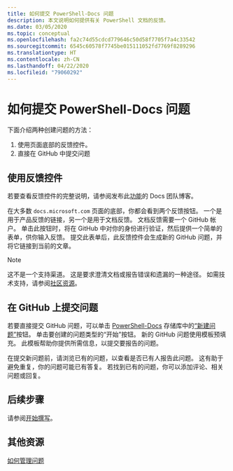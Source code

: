 ```yaml
---
title: 如何提交 PowerShell-Docs 问题
description: 本文说明如何提供有关 PowerShell 文档的反馈。
ms.date: 03/05/2020
ms.topic: conceptual
ms.openlocfilehash: fa2c74d55cdcd779646c50d58f7705f7a4c33542
ms.sourcegitcommit: 6545c60578f7745be015111052fd7769f8289296
ms.translationtype: HT
ms.contentlocale: zh-CN
ms.lasthandoff: 04/22/2020
ms.locfileid: "79060292"
---
```

# <a name="how-to-file-a-powershell-docs-issue"></a>如何提交 PowerShell-Docs 问题

下面介绍两种创建问题的方法：

1. 使用页面底部的反馈控件。
1. 直接在 GitHub 中提交问题

## <a name="using-the-feedback-controls"></a>使用反馈控件

若要查看反馈控件的完整说明，请参阅发布此[功能][feedback]的 Docs 团队博客。

在大多数 `docs.microsoft.com` 页面的底部，你都会看到两个反馈按钮。 一个是用于产品反馈的链接，另一个是用于文档反馈。 文档反馈需要一个 GitHub 帐户。 单击此按钮时，将在 GitHub 中对你的身份进行验证，然后提供一个简单的表单，供你输入反馈。 提交此表单后，此反馈控件会生成新的 GitHub 问题，并将它链接到当前的文章。

> [!NOTE]
> 这不是一个支持渠道。 这是要求澄清文档或报告错误和遗漏的一种途径。 如需技术支持，请参阅[社区资源](../community-support.md)。

## <a name="filing-issues-on-github"></a>在 GitHub 上提交问题

若要直接提交 GitHub 问题，可以单击 [PowerShell-Docs][new-issue] 存储库中的[“新建问题”][docs-issues]按钮。 单击要创建的问题类型的“开始”按钮。  新的 GitHub 问题使用模板预填充。 此模板帮助你提供所需信息，以提交要报告的问题。

在提交新问题前，请浏览已有的问题，以查看是否已有人报告此问题。 这有助于避免重复，你的问题可能已有答复。 若找到已有的问题，你可以添加评论、相关问题或回复。

## <a name="next-steps"></a>后续步骤

请参阅[开始撰写](get-started-writing.md)。

## <a name="additional-resources"></a>其他资源

[如何管理问题](managing-issues.md)

<!-- reference links -->
[feedback]: /teamblog/a-new-feedback-system-is-coming-to-docs
[new-issue]: https://github.com/MicrosoftDocs/PowerShell-Docs/issues/new/choose
[docs-issues]: https://github.com/MicrosoftDocs/PowerShell-Docs/issues
